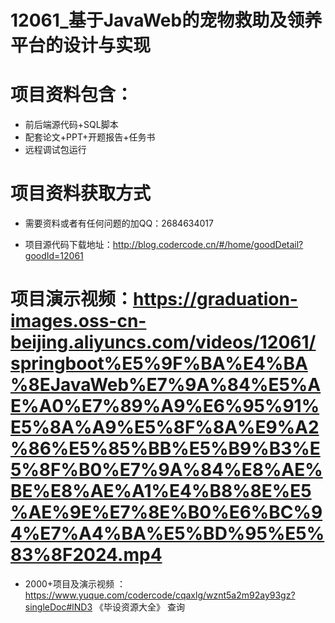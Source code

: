  #  12061_基于JavaWeb的宠物救助及领养平台的设计与实现
 
 #  项目资料包含：
 *  前后端源代码+SQL脚本
 *  配套论文+PPT+开题报告+任务书
 *  远程调试包运行

 #  项目资料获取方式
 *  需要资料或者有任何问题的加QQ：2684634017

 *  项目源代码下载地址：http://blog.codercode.cn/#/home/goodDetail?goodId=12061
   
 #  项目演示视频：https://graduation-images.oss-cn-beijing.aliyuncs.com/videos/12061/springboot%E5%9F%BA%E4%BA%8EJavaWeb%E7%9A%84%E5%AE%A0%E7%89%A9%E6%95%91%E5%8A%A9%E5%8F%8A%E9%A2%86%E5%85%BB%E5%B9%B3%E5%8F%B0%E7%9A%84%E8%AE%BE%E8%AE%A1%E4%B8%8E%E5%AE%9E%E7%8E%B0%E6%BC%94%E7%A4%BA%E5%BD%95%E5%83%8F2024.mp4
          
 *  2000+项目及演示视频 ：https://www.yuque.com/codercode/cqaxlg/wznt5a2m92ay93gz?singleDoc#lND3 《毕设资源大全》
   查询

